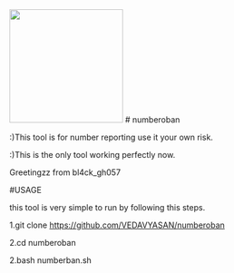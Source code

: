 <img src="https://i.ytimg.com/vi/muf8I5vnFFk/maxresdefault.jpg" width="200" height="200"/>
# numberoban

:)This tool is for number reporting use it your own risk.

:)This is the only tool working perfectly now.

Greetingzz from bl4ck_gh057

#USAGE

this tool is very simple to run by following this steps.

1.git clone https://github.com/VEDAVYASAN/numberoban

2.cd numberoban

2.bash numberban.sh



